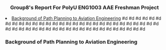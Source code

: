  <h3 align="center">Group8's Report For PolyU ENG1003 AAE Freshman Project </h3>
<li>
      <a href="#Background of Path Planning to Aviation Engineering">Background of Path Planning to Aviation Engineering</a>
 #d
  #d
  #d
  #d
  #d
  #d
  #d
  #d
  #d
  #d
  #d
  #d
  #d
  #d
  #d
  #d
  #d
  #d
  #d
  #d
  #d
  #d
  #d
  #d
  #d
  #d
  #d
  #d
  #d
  #d
  #d
  #d
  #d
  #d
  #d
  #d
  #d
  #d
  #d
  #d
  #d
  #d
  #d
  #d
  #d
  #d
  #d
  #d
  #d
  #d
 
  <!-- Background of Path Planning to Aviation Engineering -->
  ### Background of Path Planning to Aviation Engineering
